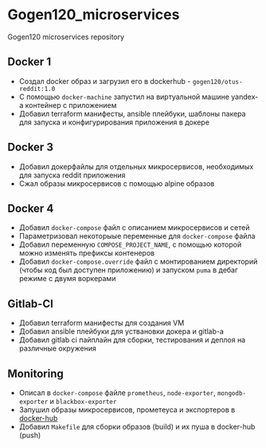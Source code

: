 # Gogen120_microservices
Gogen120 microservices repository

## Docker 1

* Создал docker образ и загрузил его в dockerhub - `gogen120/otus-reddit:1.0`
* С помощью `docker-machine` запустил на виртуальной машине yandex-а контейнер с приложением
* Добавил terraform манифесты, ansible плейбуки, шаблоны пакера для запуска и конфигурирования приложения в докере

## Docker 3
* Добавил докерфайлы для отдельных микросервисов, необходимых для запуска reddit приложения
* Сжал образы микросервисов с помощью alpine образов

## Docker 4
* Добавил `docker-compose` файл с описанием микросервисов и сетей
* Параметризовал некоторыые переменные для `docker-compose` файла
* Добавил переменную `COMPOSE_PROJECT_NAME`, с помощью которой можно изменять префиксы контенеров
* Добавил `docker-compose.override` файл с монтированием директорий (чтобы код был доступен приложению) и запуском `puma` в дебаг режиме с двумя воркерами

## Gitlab-CI
* Добавил terraform манифесты для создания VM
* Добавил ansible плейбуки для уствановки докера и gitlab-а
* Добавил gitlab ci пайплайн для сборки, тестирования и деплоя на различные окружения

## Monitoring
* Описал в `docker-compose` файле `prometheus`, `node-exporter`, `mongodb-exporter` и `blackbox-exporter`
* Запушил образы микросервисов, прометеуса и экспортеров в [docker-hub](https://hub.docker.com/u/gogen120)
* Добавил `Makefile` для сборки образов (build) и их пуша в docker-hub (push)

